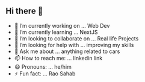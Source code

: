 ## Hi there 👋

<!--
**AkashYadav2003/AkashYadav2003** is a ✨ _special_ ✨ repository because its `README.md` (this file) appears on your GitHub profile.
-->
- 🔭 I’m currently working on ... Web Dev
- 🌱 I’m currently learning ... NextJS
- 👯 I’m looking to collaborate on ... Real life Projects
- 🤔 I’m looking for help with ... improving my skills
- 💬 Ask me about ... anything related to cars
- 📫 How to reach me: ... linkedin link
- 😄 Pronouns: ... he/him
- ⚡ Fun fact: ... Rao Sahab
